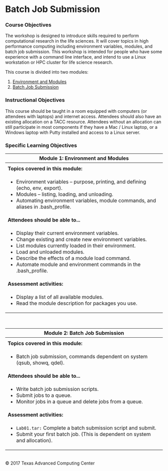 # Batch Job Submission

### Course Objectives

The workshop is designed to introduce skills required to perform computational research in the life sciences. It will cover topics in high performance computing including environment variables, modules, and batch job submission. This workshop is intended for people who have some experience with a command line interface, and intend to use a Linux workstation or HPC cluster for life science research.

This course is divided into two modules:

 1. [Environment and Modules](#mod1)
 2. [Batch Job Submission](#mod2)


### Instructional Objectives

This course should be taught in a room equipped with computers (or attendees with laptops) and internet access. Attendees should also have an existing allocation on a TACC resource. Attendees without an allocation can still participate in most components if they have a Mac / Linux laptop, or a Windows laptop with Putty installed and access to a Linux server.


### Specific Learning Objectives



| <a name="mod1"></a>Module 1: Environment and Modules |
| --- |
| |
| **Topics covered in this module:** |
| <ul><li> Environment variables – purpose, printing, and defining (echo, env, export). </li><li> Modules – listing, loading, and unloading. </li><li> Automating environment variables, module commands, and aliases in .bash_profile. </li></ul> |
| **Attendees should be able to...** |
| <ul><li> Display their current environment variables. </li><li> Change existing and create new environment variables. </li><li> List modules currently loaded in their environment. </li><li> Load and unloaded modules. </li><li> Describe the effects of a module load command. </li><li> Automate module and environment commands in the .bash_profile. </li></ul> |
| **Assessment activities:** |
| <ul><li> Display a list of all available modules. </li><li> Read the module description for packages you use. </li></ul> |

<br>

| <a name="mod2"></a>Module 2: Batch Job Submission |
| --- |
| |
| **Topics covered in this module:** |
| <ul><li> Batch job submission, commands dependent on system (qsub, showq, qdel). </li></ul> |
| **Attendees should be able to...** |
| <ul><li> Write batch job submission scripts. </li><li> Submit jobs to a queue. </li><li> Monitor jobs in a queue and delete jobs from a queue. </li></ul> |
| **Assessment activities:** |
| <ul><li> `Lab01.tar:` Complete a batch submission script and submit. </li><li> Submit your first batch job. (This is dependent on system and allocation). </li></ul> |

<br>
&copy; 2017 Texas Advanced Computing Center


